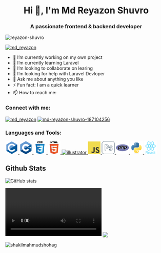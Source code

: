 <h1 align="center">Hi 👋, I'm Md Reyazon Shuvro</h1>
<h3 align="center">A passionate frontend & backend developer</h3>

<p align="left"> <img src="https://komarev.com/ghpvc/?username=reyazon-shuvro&label=Profile%20views&color=0e75b6&style=flat" alt="reyazon-shuvro" /> </p>

<p align="left"> <a href="https://twitter.com/md_reyazon" target="blank"><img src="https://img.shields.io/twitter/follow/md_reyazon?logo=twitter&style=for-the-badge" alt="md_reyazon" /></a> </p>


- 🔭 I’m currently working on my own project
- 🌱 I’m currently learning Laravel
- 👯 I’m looking to collaborate on learing
- 🤔 I’m looking for help with Laravel Devloper
- 💬 Ask me about anything you like
- ⚡ Fun fact: I am a quick learner
- 📫 How to reach me:

<h3 align="left">Connect with me:</h3>
<p align="left">
<a href="https://twitter.com/md_reyazon" target="blank"><img align="center" src="https://raw.githubusercontent.com/rahuldkjain/github-profile-readme-generator/master/src/images/icons/Social/twitter.svg" alt="md_reyazon" height="30" width="40" /></a>
<a href="https://linkedin.com/in/md-reyazon-shuvro-187104256" target="blank"><img align="center" src="https://raw.githubusercontent.com/rahuldkjain/github-profile-readme-generator/master/src/images/icons/Social/linked-in-alt.svg" alt="md-reyazon-shuvro-187104256" height="30" width="40" /></a>
</p>

<h3 align="left">Languages and Tools:</h3>
<p align="left"> <a href="https://www.cprogramming.com/" target="_blank" rel="noreferrer"> <img src="https://raw.githubusercontent.com/devicons/devicon/master/icons/c/c-original.svg" alt="c" width="40" height="40"/> </a> <a href="https://www.w3schools.com/cpp/" target="_blank" rel="noreferrer"> <img src="https://raw.githubusercontent.com/devicons/devicon/master/icons/cplusplus/cplusplus-original.svg" alt="cplusplus" width="40" height="40"/> </a> <a href="https://www.w3schools.com/css/" target="_blank" rel="noreferrer"> <img src="https://raw.githubusercontent.com/devicons/devicon/master/icons/css3/css3-original-wordmark.svg" alt="css3" width="40" height="40"/> </a> <a href="https://www.w3.org/html/" target="_blank" rel="noreferrer"> <img src="https://raw.githubusercontent.com/devicons/devicon/master/icons/html5/html5-original-wordmark.svg" alt="html5" width="40" height="40"/> </a> <a href="https://www.adobe.com/in/products/illustrator.html" target="_blank" rel="noreferrer"> <img src="https://www.vectorlogo.zone/logos/adobe_illustrator/adobe_illustrator-icon.svg" alt="illustrator" width="40" height="40"/> </a> <a href="https://developer.mozilla.org/en-US/docs/Web/JavaScript" target="_blank" rel="noreferrer"> <img src="https://raw.githubusercontent.com/devicons/devicon/master/icons/javascript/javascript-original.svg" alt="javascript" width="40" height="40"/> </a>  <a href="https://www.photoshop.com/en" target="_blank" rel="noreferrer"> <img src="https://raw.githubusercontent.com/devicons/devicon/master/icons/photoshop/photoshop-line.svg" alt="photoshop" width="40" height="40"/> </a> <a href="https://www.php.net" target="_blank" rel="noreferrer"> <img src="https://raw.githubusercontent.com/devicons/devicon/master/icons/php/php-original.svg" alt="php" width="40" height="40"/> </a> <a href="https://www.python.org" target="_blank" rel="noreferrer"> <img src="https://raw.githubusercontent.com/devicons/devicon/master/icons/python/python-original.svg" alt="python" width="40" height="40"/> </a> <a href="https://reactjs.org/" target="_blank" rel="noreferrer"> <img src="https://raw.githubusercontent.com/devicons/devicon/master/icons/react/react-original-wordmark.svg" alt="react" width="40" height="40"/> </a>  </p>

## Github Stats  
![GitHub stats](https://github-readme-stats.vercel.app/api?username=reyazon-shuvro&show_icons=true&theme=radical)

![](https://user-images.githubusercontent.com/41143496/111524041-fc65e800-8781-11eb-8a84-ae5e8517b1f7.mp4)
 <img height="180em"  align="center" src="https://github-readme-stats.vercel.app/api/top-langs/?username=reyazon-shuvro&&layout=compact&hide=shell&theme=jolly"/> 
<p><img align="center" src="https://github-readme-streak-stats.herokuapp.com/?user=reyazon-shuvro&theme=dark" alt="shakilmahmudshohag" /></p>



<br/>


